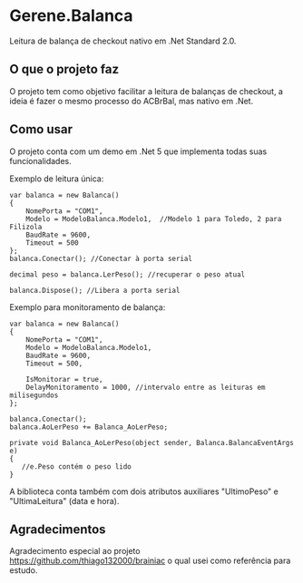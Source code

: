 # Gerene.Balanca
Leitura de balança de checkout nativo em .Net Standard 2.0.

O que o projeto faz
-------
O projeto tem como objetivo facilitar a leitura de balanças de checkout, a ideia é fazer o mesmo processo do ACBrBal, mas nativo em .Net.



Como usar
-------
O projeto conta com um demo em .Net 5 que implementa todas suas funcionalidades.

Exemplo de leitura única:
```
var balanca = new Balanca()
{
	NomePorta = "COM1",
	Modelo = ModeloBalanca.Modelo1,  //Modelo 1 para Toledo, 2 para Filizola
	BaudRate = 9600,
	Timeout = 500
};
balanca.Conectar(); //Conectar à porta serial

decimal peso = balanca.LerPeso(); //recuperar o peso atual

balanca.Dispose(); //Libera a porta serial
```

Exemplo para monitoramento de balança:
```
var balanca = new Balanca()
{
	NomePorta = "COM1",
	Modelo = ModeloBalanca.Modelo1,
	BaudRate = 9600,
	Timeout = 500,

	IsMonitorar = true,
	DelayMonitoramento = 1000, //intervalo entre as leituras em milisegundos
};

balanca.Conectar();
balanca.AoLerPeso += Balanca_AoLerPeso;

private void Balanca_AoLerPeso(object sender, Balanca.BalancaEventArgs e)
{
   //e.Peso contém o peso lido
}
```

A biblioteca conta também com dois atributos auxiliares "UltimoPeso" e "UltimaLeitura" (data e hora).




Agradecimentos
-------

Agradecimento especial ao projeto https://github.com/thiago132000/brainiac o qual usei como referência para estudo.

